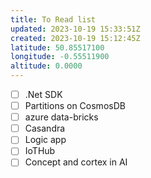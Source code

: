 ```yaml
---
title: To Read list
updated: 2023-10-19 15:33:51Z
created: 2023-10-19 15:12:45Z
latitude: 50.85517100
longitude: -0.55511900
altitude: 0.0000
---
```


- [ ] .Net SDK
- [ ] Partitions on CosmosDB
- [ ] azure data-bricks
- [ ] Casandra
- [ ] Logic app
- [ ] IoTHub
- [ ] Concept and cortex in AI
